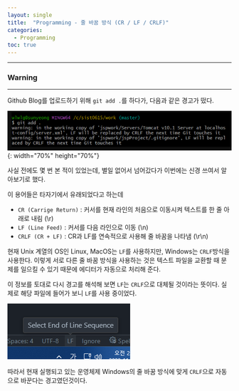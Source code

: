```yaml
---
layout: single
title:  "Programming - 줄 바꿈 방식 (CR / LF / CRLF)"
categories:
  - Programming
toc: true
---
```


---

### Warning
---

Github Blog를 업로드하기 위해 `git add .`를 하다가, 다음과 같은 경고가 떴다.

![](/assets/images/curious_warning.png){: width="70%" height="70%"}

사실 전에도 몇 번 본 적이 있었는데, 별일 없어서 넘어갔다가 이번에는 신경 쓰여서 알아보기로 했다.

이 용어들은 타자기에서 유래되었다고 하는데

* `CR (Carrige Return)` : 커서를 현재 라인의 처음으로 이동시켜 텍스트를 한 줄 아래로 내림 (\r)
* `LF (Line Feed)` : 커서를 다음 라인으로 이동 (\n)
* `CRLF (CR + LF)` : CR과 LF를 연속적으로 사용해 줄 바꿈을 나타냄 (\r\n)

현재 Unix 계열의 OS인 Linux, MacOS는 `LF`를 사용하지만, Windows는 `CRLF`방식을 사용한다. 이렇게 서로 다른 줄 바꿈 방식을 사용하는 것은 텍스트 파일을 교환할 때 문제를 일으킬 수 있기 때문에 에디터가 자동으로 처리해 준다.

이 정보를 토대로 다시 경고를 해석해 보면 `LF`는 `CRLF`으로 대체될 것이라는 뜻이다. 실제로 해당 파일에 들어가 보니 `LF`를 사용 중이었다.

![](/assets/images/curious_LF.png)

따라서 현재 실행되고 있는 운영체제 Windows의 줄 바꿈 방식에 맞게 `CRLF`으로 자동으로 바꾼다는 경고였던것이다.